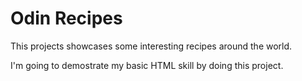 # Odin Recipes

This projects showcases some interesting recipes around the world.

I'm going to demostrate my basic HTML skill by doing this project.